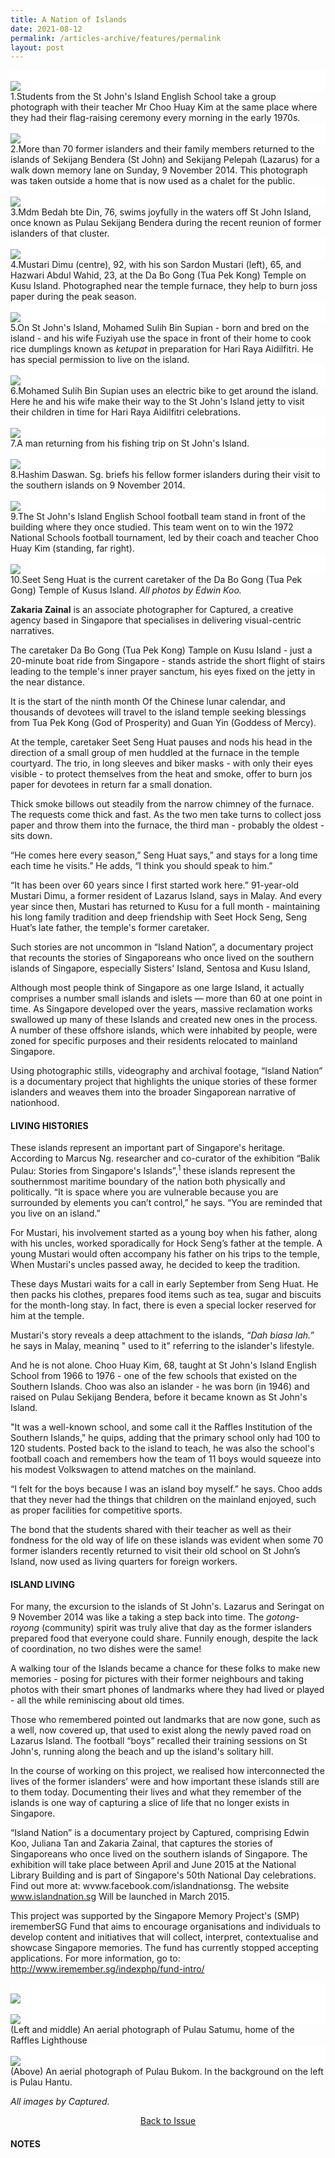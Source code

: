 ```yaml
---
title: A Nation of Islands
date: 2021-08-12
permalink: /articles-archive/features/permalink
layout: post
---
```

<div style="background-color: white;">
<br/>
<img src="\images\vol-10-issue-4\nationofisland\StJohn_KenanganManis_CA34821.jpg">
	</div>
1.Students from the St John's Island English School take a group photograph with their teacher Mr Choo Huay Kim at the same place where they had their flag-raising ceremony every morning in the early 1970s. 

<div style="background-color: white;">
<br/>
<img src="\images\vol-10-issue-4\nationofisland\StJohn_KenanganManis_CA34961.jpg">
	</div>
2.More than 70 former islanders and their family members returned to the islands of Sekijang Bendera (St John) and Sekijang Pelepah (Lazarus) for a walk down memory lane on Sunday, 9 November 2014. This photograph was taken outside a home that is now used as a chalet for the public. 

<div style="background-color: white;">
<br/>
<img src="\images\vol-10-issue-4\nationofisland\MdmBedah_Stjohn_CA34927.jpg">
	</div>
3.Mdm Bedah bte Din, 76, swims joyfully in the waters off St John Island, once known as Pulau Sekijang Bendera during the recent reunion of former islanders of that cluster. 

<div style="background-color: white;">
<br/>
<img src="\images\vol-10-issue-4\nationofisland\Mustari_and_son.jpg">
	</div>
4.Mustari Dimu (centre), 92, with his son Sardon Mustari (left), 65, and Hazwari Abdul Wahid, 23, at the Da Bo Gong (Tua Pek Kong) Temple on Kusu Island. Photographed near the temple furnace, they help to burn joss paper during the peak season. 

<div style="background-color: white;">
<br/>
<img src="\images\vol-10-issue-4\nationofisland\StJohn_CA30014.jpg">
	</div>
5.On St John's Island, Mohamed Sulih Bin Supian - born and bred on the island - and his wife Fuziyah use the space in front of their home to cook rice dumplings known as <i>ketupat</i> in preparation for Hari Raya Aidilfitri. He has special permission to live on the island.

<div style="background-color: white;">
<br/>
<img src="\images\vol-10-issue-4\nationofisland\StJohn_CA30074.jpg">
	</div>
6.Mohamed Sulih Bin Supian uses an electric bike to get around the island. Here he and his wife make their way to the St John's Island jetty to visit their children in time for Hari Raya Aidilfitri celebrations. 

<div style="background-color: white;">
<br/>
<img src="\images\vol-10-issue-4\nationofisland\StJohn_CA34740.jpg">
	</div>
7.A man returning from his fishing trip on St John's Island. 

<div style="background-color: white;">
<br/>
<img src="\images\vol-10-issue-4\nationofisland\StJohn_KenanganManis_CA34685.jpg">
	</div>
8.Hashim Daswan. Sg. briefs his fellow former islanders during their visit to the southern islands on 9 November 2014.

<div style="background-color: white;">
<br/>
<img src="\images\vol-10-issue-4\nationofisland\SoccerBoys.jpg">
	</div>
9.The St John's Island English School football team stand in front of the building where they once studied. This team went on to win the 1972 National Schools football tournament, led by their coach and teacher Choo Huay Kim (standing, far right). 

<div style="background-color: white;">
<br/>
<img src="\images\vol-10-issue-4\nationofisland\Seet_Seng_Huat.jpg">
	</div>
10.Seet Seng Huat is the current caretaker of the Da Bo Gong (Tua Pek Gong) Temple of Kusus Island.
<i>All photos by Edwin Koo.</i>

**Zakaria Zainal** is an associate photographer for Captured, a creative agency based in Singapore that specialises in delivering visual-centric narratives. 

The caretaker Da Bo Gong (Tua Pek Kong) Tample on Kusu Island - just a 20-minute boat ride from Singapore - stands astride the short flight of stairs leading to the temple's inner prayer sanctum, his eyes fixed on the jetty in the near distance. 

It is the start of the ninth month Of the Chinese lunar calendar, and thousands of devotees will travel to the island temple seeking blessings 
from Tua Pek Kong (God of Prosperity) and Guan Yin (Goddess of Mercy). 

At the temple, caretaker Seet Seng Huat pauses and nods his head in the direction of a small group of men huddled at the furnace in the temple courtyard. The trio, in long sleeves and biker masks - with only their eyes visible - to protect themselves from the heat and smoke, offer to burn jos paper for devotees in return far a small donation. 

Thick smoke billows out steadily from the narrow chimney of the furnace. The requests come thick and fast. As the two men take turns to collect joss paper and throw them into the furnace, the third man - probably the oldest - sits down. 

“He comes here every season,” Seng Huat says,” and stays for a long time each time he visits.” He adds, “I think you should speak to him.” 

“It has been over 60 years since I first started work here.” 91-year-old Mustari Dimu, a former resident of Lazarus Island, says in Malay. And every year since then, Mustari has returned to Kusu for a full month - maintaining his long family tradition and deep friendship with Seet Hock Seng, Seng Huat’s late father, the temple's former caretaker. 

Such stories are not uncommon in “Island Nation”, a documentary project that recounts the stories of Singaporeans who once lived on the southern islands of Singapore, especially Sisters' Island, Sentosa and Kusu Island, 

Although most people think of Singapore as one large Island, it actually comprises a number small islands and islets — more than 60 at one point in time. As Singapore developed over the years, massive reclamation works swallowed up many of these Islands and created new ones in the process. A number of these offshore islands, which were inhabited by people, were zoned for specific purposes and their residents relocated to mainland Singapore. 

Using photographic stills, videography and archival footage, “Island Nation” is a documentary project that highlights the unique stories of these former islanders and weaves them into the broader Singaporean narrative of nationhood. 

#### **LIVING HISTORIES** 

These islands represent an important part of Singapore's heritage. According to Marcus Ng. researcher and co-curator of the exhibition “Balik Pulau: Stories from Singapore's Islands”,<sup>1</sup> these islands represent the southernmost maritime boundary of the nation both physically and politically. “It is space where you are vulnerable because you are surrounded by elements you can’t control,” he says. “You are reminded that you live on an island.” 

For Mustari, his involvement started as a young boy when his father, along with his uncles, worked sporadically for Hock Seng’s father at the temple. A young Mustari would often accompany his father on his trips to the temple, When Mustari's uncles passed away, he decided to keep the tradition. 

These days Mustari waits for a call in early September from Seng Huat. He then packs his clothes, prepares food items such as tea, sugar and biscuits for the month-long stay. In fact, there is even a special locker reserved for him at the temple. 

Mustari's story reveals a deep attachment to the islands, <i>“Dah biasa lah.”</i> he says in Malay, meaninq " used to it" referring to the islander's lifestyle. 

And he is not alone. Choo Huay Kim, 68, taught at St John's Island English School from 1966 to 1976 - one of the few schools that existed on the Southern Islands. Choo was also an islander - he was born (in 1946) and raised on Pulau Sekijang Bendera, before it became known as St John's Island. 

"It was a well-known school, and some call it the Raffles Institution of the Southern Islands," he quips, adding that the primary school only had 100 to 120 students. Posted back to the island to teach, he was also the school's football coach and remembers how the team of 11 boys would squeeze into his modest Volkswagen to attend matches on the mainland. 

“I felt for the boys because I was an island boy myself.” he says. Choo adds that they never had the things that children on the mainland enjoyed, such as proper facilities for competitive sports. 

The bond that the students shared with their teacher as well as their fondness for the old way of life on these islands was evident when some 70 former islanders recently returned to visit their old school on St John’s Island, now used as living quarters for foreign workers. 

#### **ISLAND LIVING** 

For many, the excursion to the islands of St John's. Lazarus and Seringat on 9 November 2014 was like a taking a step back into time. The <i>gotong-royong</i> (community) spirit was truly alive that day as the former islanders prepared food that everyone could share. Funnily enough, despite the lack of coordination, no two dishes were the same! 

A walking tour of the Islands became a chance for these folks to make new memories - posing for pictures with their former neighbours and taking photos with their smart phones of landmarks where they had lived or played - all the while reminiscing about old times. 

Those who remembered pointed out landmarks that are now gone, such as a well, now covered up, that used to exist along the newly paved road on Lazarus Island. The football “boys” recalled their training sessions on St John's, running along the beach and up the island's solitary hill. 

In the course of working on this project, we realised how interconnected the lives of the former islanders’ were and how important these islands still are to them today. Documenting their lives and what they remember of the islands is one way of capturing a slice of life that no longer exists in Singapore. 

“Island Nation” is a documentary project by Captured, comprising Edwin Koo, Juliana Tan and Zakaria Zainal, that captures the stories of Singaporeans who once lived on the southern islands of Singapore. The exhibition will take place between April and June 2015 at the National Library Building and is part of Singapore's 50th National Day celebrations. Find out more at: wvww.facebook.com/islandnationsg. The website www.islandnation.sg Will be launched in March 2015.

This project was supported by the Singapore Memory Project's (SMP) irememberSG Fund that aims to encourage organisations and individuals to develop content and initiatives that will collect, interpret, contextualise and showcase Singapore memories. The fund has currently stopped accepting applications. For more information, go to: http://www.iremember.sg/indexphp/fund-intro/ 

<div style="background-color: white;">
<br/>
<img src="\images\vol-10-issue-4\nationofisland\Island_Nation_Singapore_Satumu_Raffles_Lighthouse_G0010201.jpg">
	</div>
	<div style="background-color: white;">
<br/>
<img src="\images\vol-10-issue-4\nationofisland\Island_Nation_Singapore_Satumu_Raffles_Lighthouse_G0020354.jpg">
	</div>
(Left and middle) An aerial photograph of Pulau Satumu, home of the Raffles Lighthouse 

<div style="background-color: white;">
<br/>
<img src="\images\vol-10-issue-4\nationofisland\Island_Nation_Singapore_Bukom_G0020334.jpg">
	</div>
(Above) An aerial photograph of Pulau Bukom. In the background on the left is Pulau Hantu. 

<i>All images by Captured.</i> 

<a href="https://nlb-ba-staging.netlify.app/vol-16/issue-3/oct-dec-2020/"><center>Back to Issue</center></a>

#### **NOTES**

[^1 ]: The exhibition “Balik Pulau: Stories from Singapore’s Islands” was held at the National Museum of Singapore from June to August 2014.

